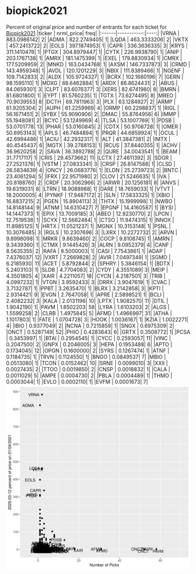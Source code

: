 # biopick2021
Percent of original price and number of entrants for each ticket for [Biopick2021](https://twitter.com/hashtag/Biopick2021)
|ticker |  nrml_price| freq|
|:------|-----------:|----:|
|VRNA   | 883.0986142|    2|
|ADMA   | 822.2749405|    1|
|LQDA   | 463.3333206|    2|
|VKTX   | 457.2413722|    2|
|EOLS   | 397.1874953|    1|
|CAPR   | 336.3636335|    3|
|KRYS   | 311.1410478|    1|
|PTGX   | 304.8979447|    1|
|CYTK   | 226.9938790|    1|
|ANIP   | 203.1767138|    1|
|AMRX   | 181.1475399|    1|
|EXEL   | 179.8830934|    1|
|CMRX   | 177.5209959|    2|
|MNKD   | 163.0434768|    1|
|AXSM   | 146.7337873|    3|
|CRMD   | 143.4959348|    1|
|AVDL   | 120.1201229|    3|
|NBIX   | 111.8389466|    1|
|NGENF  | 109.7142833|    2|
|ALDX   | 105.9724327|    1|
|BCRX   | 102.1680196|    7|
|GERN   |  98.1595110|    1|
|MDXG   |  88.6462884|    1|
|ARDX   |  86.8624431|    2|
|ABUS   |  84.0659301|    3|
|CLPT   |  83.6076377|    3|
|XERS   |  82.6741980|    8|
|BMRN   |  81.6801800|    1|
|EYPT   |  81.5760235|    1|
|TGTX   |  73.6274495|    8|
|MREO   |  70.9039553|    8|
|DCTH   |  69.7811963|    3|
|PLX    |  63.1284927|    2|
|ARMP   |  61.9205304|    2|
|AUPH   |  61.2259969|    4|
|ORMP   |  60.2298837|    1|
|RIGL   |  56.1671451|    2|
|SYBX   |  55.9090906|    2|
|DMAC   |  55.8764956|    6|
|IMMP   |  55.1948081|    2|
|BCYC   |  53.1249969|    4|
|TLSA   |  53.1007769|    1|
|PDSB   |  53.0701778|   13|
|PHAR   |  53.0160845|    2|
|CDTX   |  50.9708728|    1|
|OMER   |  50.8953143|    1|
|APLS   |  46.7484894|    1|
|PRQR   |  44.6859924|    1|
|OCUL   |  42.6994486|    1|
|ACIU   |  42.2932317|    1|
|ALT    |  41.3847381|    2|
|IMTX   |  40.4545437|    6|
|MGTX   |  39.2788153|    1|
|RCUS   |  37.8440355|    1|
|ACHV   |  36.9620258|    2|
|SAVA   |  36.3892788|    2|
|QURE   |  34.0043541|    1|
|BEAM   |  31.7717117|    1|
|CRIS   |  29.4573662|   11|
|LCTX   |  27.4611392|    3|
|SDGR   |  27.2521376|    1|
|VSTM   |  27.0833341|    3|
|CRSP   |  26.8147588|    1|
|CLSD   |  26.5834639|    4|
|ONCY   |  26.0683776|    1|
|ELDN   |  25.2739723|    2|
|BNTC   |  23.4061294|    5|
|IFRX   |  22.9571980|    2|
|CLOV   |  21.5246635|    1|
|IVA    |  20.8188760|    2|
|CRDF   |  20.3062966|    2|
|ARWR   |  20.1256181|    8|
|ANVS   |  19.6319031|    8|
|LTRN   |  18.9088988|    1|
|DARE   |  18.7659033|    1|
|VTVT   |  18.2000005|    4|
|PYNKF  |  17.9487172|    2|
|SLN    |  17.5833325|    1|
|XBIO   |  16.8837215|    2|
|PGEN   |  15.8904113|    3|
|THTX   |  15.1999998|    1|
|NWBO   |  14.8148144|    9|
|ATNM   |  14.6310427|    7|
|EPGNF  |  14.4160587|    1|
|BYSI   |  14.1447373|    1|
|EPIX   |  13.7009185|    3|
|ABEO   |  12.9230770|    2|
|LPCN   |  12.7519538|    1|
|SCYX   |  12.5662484|    1|
|CTSO   |  11.9474315|    1|
|NNOX   |  11.8985125|    1|
|HRTX   |  11.0521237|    1|
|MGNX   |  10.3153148|    1|
|PSNL   |  10.3076485|    3|
|RGLS   |  10.2307696|    3|
|LXRX   |  10.2272732|    2|
|ARVN   |   9.8998098|    1|
|MRKR   |   9.8639460|    2|
|COCP   |   9.8108745|    1|
|AMRN   |   9.3439360|    1|
|CTMX   |   9.1445426|    3|
|ALRN   |   9.0952379|    4|
|CANF   |   8.5635355|    2|
|RAFA   |   8.5000003|    1|
|CASI   |   7.7543861|    1|
|ADAP   |   7.4376037|   12|
|VXRT   |   7.2669828|    2|
|AVIR   |   7.0497349|    1|
|SGMO   |   6.2185930|   11|
|ACET   |   5.8792844|    2|
|SPHRY  |   5.3846154|    1|
|BDTX   |   5.2403103|    1|
|SLDB   |   4.7704083|    2|
|CYDY   |   4.3551089|    3|
|MEIP   |   4.3501805|    4|
|XAIR   |   4.2211057|   18|
|CYCN   |   4.2187501|    3|
|TRIB   |   4.0997232|    1|
|VTGN   |   3.9592433|    3|
|DRRX   |   3.9047619|    1|
|CVAC   |   3.7132787|    1|
|PPBT   |   3.2635470|    1|
|BLRX   |   3.2142858|    3|
|KPTI   |   2.9314421|    9|
|EVGN   |   2.7647058|    1|
|APRE   |   2.5898521|    1|
|BCLI   |   2.4082232|    3|
|KALA   |   2.0131196|   10|
|LPTX   |   1.9082570|   11|
|DTIL   |   1.9042190|    1|
|PAVM   |   1.8502203|   58|
|LYRA   |   1.6103203|    2|
|ALGS   |   1.5599258|    2|
|CLRB   |   1.4975845|    5|
|AFMD   |   1.4966997|   31|
|ATHA   |   1.1017803|    1|
|FATE   |   1.0704728|    3|
|HOOK   |   1.0036167|    1|
|KZIA   |   1.0022271|    4|
|IBIO   |   0.9377049|    2|
|NCNA   |   0.7215859|    1|
|SNGX   |   0.6975309|    2|
|ONCT   |   0.5287149|   52|
|PHIO   |   0.4283643|    6|
|GRTX   |   0.3508772|    1|
|PCSA   |   0.3453997|    1|
|BTAI   |   0.2954545|    1|
|CYCC   |   0.2593057|   11|
|VINC   |   0.2047500|    2|
|GNPX   |   0.2046005|    3|
|HEPA   |   0.1953488|    6|
|APTO   |   0.1734045|   12|
|OPGN   |   0.1600000|    2|
|SYRS   |   0.1267474|    1|
|ATNF   |   0.1184735|    1|
|TRVN   |   0.1124550|    1|
|BNGO   |   0.0849537|    7|
|MBIO   |   0.0513080|    1|
|TCON   |   0.0152462|   10|
|SRNE   |   0.0099010|    3|
|XXII   |   0.0027435|    2|
|TTOO   |   0.0019850|    2|
|CNSP   |   0.0018832|    1|
|CALA   |   0.0011029|    5|
|AMPE   |   0.0004730|    2|
|PBLA   |   0.0004489|    1|
|THMO   |   0.0003044|    1|
|EVLO   |   0.0002110|    1|
|EVFM   |   0.0001673|    7|
![retvspicks](biopicks.png?raw=true)
